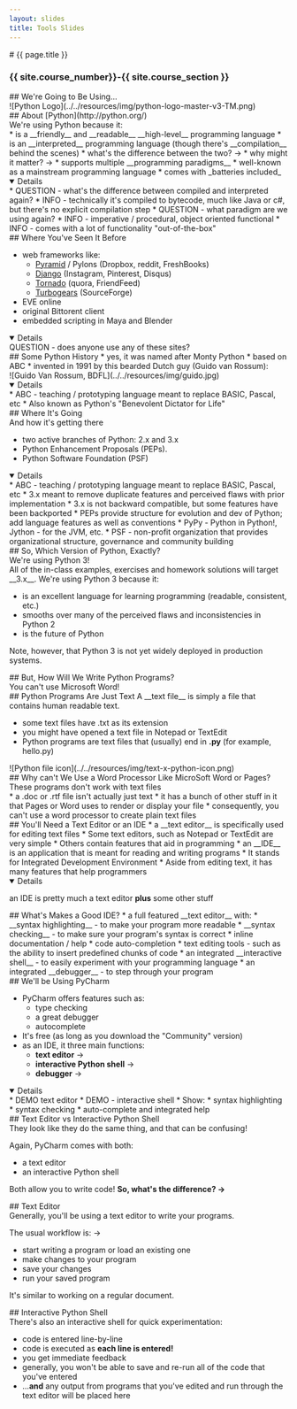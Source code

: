 ```yaml
---
layout: slides
title: Tools Slides
---
```

<section markdown="block" class="intro-slide">
# {{ page.title }}

### {{ site.course_number}}-{{ site.course_section }}

<p><small></small></p>
</section>

<section markdown="block" markdown="block">
##   We're Going to Be Using...
<div class="img-container" markdown="block">![Python Logo](../../resources/img/python-logo-master-v3-TM.png)
</div>
</section>

<section markdown="block">
##  About [Python](http://python.org/)
<aside>We're using Python because it:</aside>
* is a __friendly__ and __readable__ __high-level__ programming language
* is an __interpreted__ programming language (though there's __compilation__ behind the scenes)
	* what's the difference between the two? &rarr;
	* why might it matter? &rarr;
* supports multiple __programming paradigms__
* well-known as a mainstream programming language
* comes with _batteries included_

<details open markdown="block">
* QUESTION - what's the difference between compiled and interpreted again?
* INFO - technically it's compiled to bytecode, much like Java or c#, but there's no explicit compilation step 
* QUESTION - what paradigm are we using again?
* INFO - imperative / procedural, object oriented functional 
* INFO - comes with a lot of functionality "out-of-the-box"
</details>
</section>

<section markdown="block">
##  Where You've Seen It Before

* web frameworks like:
	* [Pyramid](http://www.pylonsproject.org/) / Pylons (Dropbox, reddit, FreshBooks)
	* [Django](https://www.djangoproject.com/) (Instagram, Pinterest, Disqus)
	* [Tornado](http://www.tornadoweb.org/) (quora, FriendFeed)
	* [Turbogears](http://turbogears.org/) (SourceForge) 
* EVE online
* original Bittorent client
* embedded scripting in Maya and Blender

<details open markdown="block">
QUESTION - does anyone use any of these sites?
</details>
</section>

<section markdown="block">
##   Some Python History
*  yes, it was named after Monty Python
*  based on ABC
*  invented in 1991 by this bearded Dutch guy (Guido van Rossum):

<div class="img-container" markdown="block">
![Guido Van Rossum, BDFL](../../resources/img/guido.jpg)
</div>

<details open markdown="block">
* ABC - teaching / prototyping language meant to replace BASIC, Pascal, etc
* Also known as Python's "Benevolent Dictator for Life"
</details>
</section>

<section markdown="block">
##   Where It's Going
<aside>And how it's getting there</aside>

* two active branches of Python: 2.x and 3.x
* Python Enhancement Proposals (PEPs).
* Python Software Foundation (PSF)

<details open markdown="block">
* ABC - teaching / prototyping language meant to replace BASIC, Pascal, etc
* 3.x meant to remove duplicate features and perceived flaws with prior implementation
* 3.x is not backward compatible, but some features have been backported
* PEPs provide structure for evolution and dev of Python; add language features as well as conventions
* PyPy - Python in Python!, Jython - for the JVM, etc.
* PSF - non-profit organization that provides organizational structure, governance and community building
</details>
</section>


<section markdown="block">
##   So, Which Version of Python, Exactly?
<aside>We're using Python 3!</aside>
All of the in-class examples, exercises and homework solutions will target __3.x__.  We're using Python 3 because it:

* is an excellent language for learning programming (readable, consistent, etc.)
* smooths over many of the perceived flaws and inconsistencies in Python 2
* is the future of Python 

Note, however, that Python 3 is not yet widely deployed in production systems.
</section>


<section markdown="block">
##   But, How Will We Write Python Programs?
<aside>You can't use Microsoft Word!</aside>
</section>

<section markdown="block">
##   Python Programs Are Just Text
A __text file__ is simply a file that contains human readable text.

* some text files have .txt as its extension
* you might have opened a text file in Notepad or TextEdit 
* Python programs are text files that (usually) end in __.py__ (for example, hello.py)

<div class="img-container" markdown="block">
![Python file icon](../../resources/img/text-x-python-icon.png)
</div>
</section>

<section markdown="block">
##   Why can't We Use a Word Processor Like MicroSoft Word or Pages?
<aside>These programs don't work with text files</aside>
* a .doc or .rtf file isn't actually just text 
* it has a bunch of other stuff in it that Pages or Word uses to render or display your file
* consequently, you can't use a word processor to create plain text files

</section>

<section markdown="block">
##   You'll Need a Text Editor or an IDE
* a __text editor__ is specifically used for editing text files
	* Some text editors, such as Notepad or TextEdit are very simple
	* Others contain features that aid in programming
* an __IDE__ is an application that is meant for reading and writing programs
	* It stands for Integrated Development Environment
	* Aside from editing text, it has many features that help programmers

<details open markdown="block">

an IDE is pretty much a text editor __plus__ some other stuff

</details>
</section>

<section markdown="block">
##   What's Makes a Good IDE?
* a full featured __text editor__ with:
	* __syntax highlighting__ - to make your program more readable
	* __syntax checking__ - to make sure your program's syntax is correct
	* inline documentation / help
	* code auto-completion
	* text editing tools - such as the ability to insert predefined chunks of code
* an integrated __interactive shell__ - to easily experiment with your programming language
* an integrated __debugger__ - to step through your program
</section>

<section markdown="block">
##   We'll be Using PyCharm

* PyCharm offers features such as:
	* type checking
	* a great debugger
	* autocomplete
* It's free (as long as you download the "Community" version)
* as an IDE, it three main functions:
	* __text editor__ &rarr;
	* __interactive Python shell__ &rarr;
	* __debugger__ &rarr;

<details open markdown="block">
* DEMO text editor
* DEMO - interactive shell
* Show:
	* syntax highlighting
	* syntax checking
	* auto-complete and integrated help
</details>
</section>

<section markdown="block">
##   Text Editor vs Interactive Python Shell
<aside markdown="block">
They look like they do the same thing, and that can be confusing!
</aside>

Again, PyCharm comes with both:  

* a text editor
* an interactive Python shell

Both allow you to write code!  __So, what's the difference? &rarr;__

</section>

<section markdown="block">
##   Text Editor

<aside>Generally, you'll be using a text editor to write your programs.</aside>

The usual workflow is: &rarr;

* start writing a program or load an existing one
* make changes to your program
* save your changes
* run your saved program

It's similar to working on a regular document.

</section>

<section markdown="block">
##   Interactive Python Shell

<aside>There's also an interactive shell for quick experimentation:</aside>

* code is entered line-by-line
* code is executed as __each line is entered!__
* you get immediate feedback
* generally, you won't be able to save and re-run all of the code that you've entered
* ...__and__ any output from programs that you've edited and run through the text editor will be placed here
</section>

